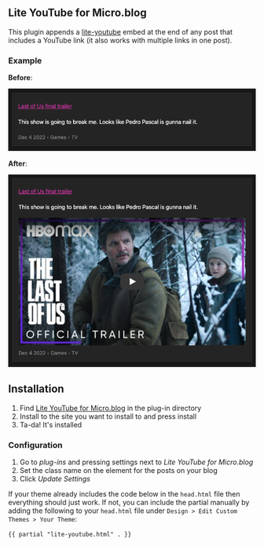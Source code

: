 ## Lite YouTube for Micro.blog

This plugin appends a [lite-youtube](https://github.com/paulirish/lite-youtube-embed) embed at the end of any post that includes a YouTube link (it also works with multiple links in one post).

### Example

**Before**:

![before](before.png)

**After**:

![after](after.png)

## Installation

1. Find [Lite YouTube for Micro.blog](https://micro.blog/account/plugins/view/83) in the plug-in directory
2. Install to the site you want to install to and press install
3. Ta-da! It's installed

### Configuration

1. Go to _plug-ins_ and pressing settings next to _Lite YouTube for Micro.blog_
2. Set the class name on the element for the posts on your blog
3. Click _Update Settings_

If your theme already includes the code below in the `head.html` file then everything should just work. If not, you can include the partial manually by adding the following to your `head.html` file under `Design > Edit Custom Themes > Your Theme`:

```
{{ partial "lite-youtube.html" . }}
```